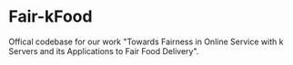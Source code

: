 # Fair-kFood
Offical codebase for our work "Towards Fairness in Online Service with k Servers and its Applications to Fair Food Delivery".
